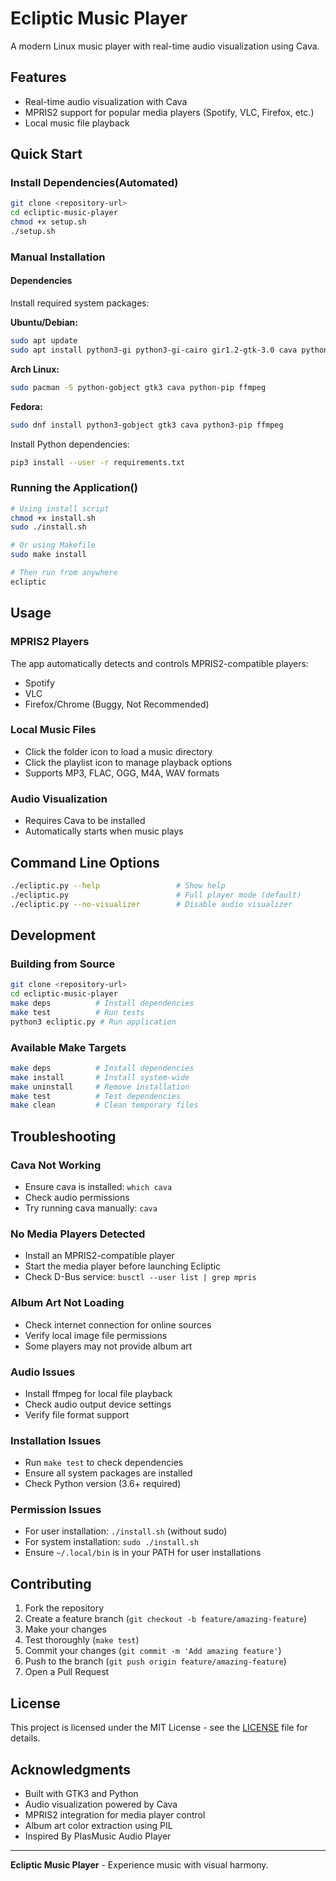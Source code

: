 # Ecliptic Music Player

A modern Linux music player with real-time audio visualization using Cava.

## Features

- Real-time audio visualization with Cava
- MPRIS2 support for popular media players (Spotify, VLC, Firefox, etc.)
- Local music file playback

## Quick Start

### Install Dependencies(Automated)
```bash
git clone <repository-url>
cd ecliptic-music-player
chmod +x setup.sh
./setup.sh
```

### Manual Installation

#### Dependencies

Install required system packages:

**Ubuntu/Debian:**
```bash
sudo apt update
sudo apt install python3-gi python3-gi-cairo gir1.2-gtk-3.0 cava python3-pip ffmpeg
```

**Arch Linux:**
```bash
sudo pacman -S python-gobject gtk3 cava python-pip ffmpeg
```

**Fedora:**
```bash
sudo dnf install python3-gobject gtk3 cava python3-pip ffmpeg
```

Install Python dependencies:
```bash
pip3 install --user -r requirements.txt
```

### Running the Application()


```bash
# Using install script
chmod +x install.sh
sudo ./install.sh

# Or using Makefile
sudo make install

# Then run from anywhere
ecliptic
```

## Usage

### MPRIS2 Players
The app automatically detects and controls MPRIS2-compatible players:
- Spotify
- VLC
- Firefox/Chrome (Buggy, Not Recommended)

### Local Music Files
- Click the folder icon to load a music directory
- Click the playlist icon to manage playback options
- Supports MP3, FLAC, OGG, M4A, WAV formats

### Audio Visualization
- Requires Cava to be installed
- Automatically starts when music plays

## Command Line Options

```bash
./ecliptic.py --help                 # Show help
./ecliptic.py                        # Full player mode (default)
./ecliptic.py --no-visualizer        # Disable audio visualizer
```


## Development

### Building from Source
```bash
git clone <repository-url>
cd ecliptic-music-player
make deps          # Install dependencies
make test          # Run tests
python3 ecliptic.py # Run application
```

### Available Make Targets
```bash
make deps          # Install dependencies
make install       # Install system-wide
make uninstall     # Remove installation
make test          # Test dependencies
make clean         # Clean temporary files
```

## Troubleshooting

### Cava Not Working
- Ensure cava is installed: `which cava`
- Check audio permissions
- Try running cava manually: `cava`

### No Media Players Detected
- Install an MPRIS2-compatible player
- Start the media player before launching Ecliptic
- Check D-Bus service: `busctl --user list | grep mpris`

### Album Art Not Loading
- Check internet connection for online sources
- Verify local image file permissions
- Some players may not provide album art

### Audio Issues
- Install ffmpeg for local file playback
- Check audio output device settings
- Verify file format support

### Installation Issues
- Run `make test` to check dependencies
- Ensure all system packages are installed
- Check Python version (3.6+ required)

### Permission Issues
- For user installation: `./install.sh` (without sudo)
- For system installation: `sudo ./install.sh`
- Ensure `~/.local/bin` is in your PATH for user installations

## Contributing

1. Fork the repository
2. Create a feature branch (`git checkout -b feature/amazing-feature`)
3. Make your changes
4. Test thoroughly (`make test`)
5. Commit your changes (`git commit -m 'Add amazing feature'`)
6. Push to the branch (`git push origin feature/amazing-feature`)
7. Open a Pull Request

## License

This project is licensed under the MIT License - see the [LICENSE](LICENSE) file for details.

## Acknowledgments

- Built with GTK3 and Python
- Audio visualization powered by Cava
- MPRIS2 integration for media player control
- Album art color extraction using PIL
- Inspired By PlasMusic Audio Player

---

**Ecliptic Music Player** - Experience music with visual harmony.
